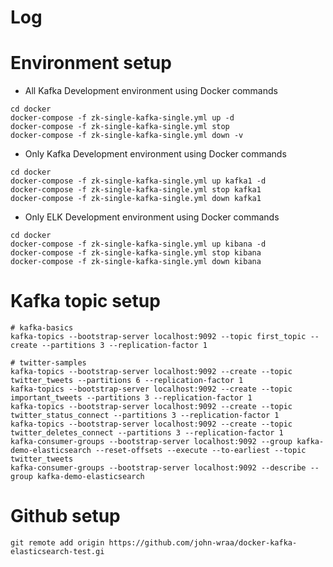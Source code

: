 # Log

# Environment setup
- All Kafka Development environment using Docker commands
```
cd docker
docker-compose -f zk-single-kafka-single.yml up -d
docker-compose -f zk-single-kafka-single.yml stop
docker-compose -f zk-single-kafka-single.yml down -v
```

- Only Kafka Development environment using Docker commands
```
cd docker
docker-compose -f zk-single-kafka-single.yml up kafka1 -d
docker-compose -f zk-single-kafka-single.yml stop kafka1
docker-compose -f zk-single-kafka-single.yml down kafka1
```

- Only ELK Development environment using Docker commands
```
cd docker
docker-compose -f zk-single-kafka-single.yml up kibana -d
docker-compose -f zk-single-kafka-single.yml stop kibana
docker-compose -f zk-single-kafka-single.yml down kibana
```

# Kafka topic setup
```
# kafka-basics
kafka-topics --bootstrap-server localhost:9092 --topic first_topic --create --partitions 3 --replication-factor 1

# twitter-samples
kafka-topics --bootstrap-server localhost:9092 --create --topic twitter_tweets --partitions 6 --replication-factor 1
kafka-topics --bootstrap-server localhost:9092 --create --topic important_tweets --partitions 3 --replication-factor 1
kafka-topics --bootstrap-server localhost:9092 --create --topic twitter_status_connect --partitions 3 --replication-factor 1
kafka-topics --bootstrap-server localhost:9092 --create --topic twitter_deletes_connect --partitions 3 --replication-factor 1
kafka-consumer-groups --bootstrap-server localhost:9092 --group kafka-demo-elasticsearch --reset-offsets --execute --to-earliest --topic twitter_tweets
kafka-consumer-groups --bootstrap-server localhost:9092 --describe --group kafka-demo-elasticsearch

```


# Github setup
```
git remote add origin https://github.com/john-wraa/docker-kafka-elasticsearch-test.gi
```
